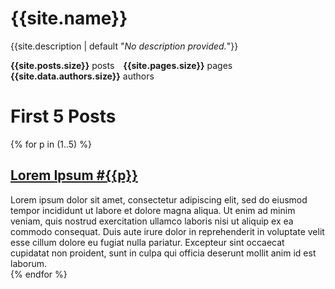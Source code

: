 # {{site.name}}
{{site.description | default "*No description provided.*"}}

**{{site.posts.size}}** posts&emsp;**{{site.pages.size}}** pages&emsp;**{{site.data.authors.size}}** authors

# First 5 Posts
{% for p in (1..5) %}
<div class="rounded" style="background-color: {{site.card_color}};">
  <h2><a href="#!">Lorem Ipsum #{{p}}</a></h2>
Lorem ipsum dolor sit amet, consectetur adipiscing elit, sed do eiusmod tempor incididunt ut labore et dolore magna aliqua. Ut enim ad minim veniam, quis nostrud exercitation ullamco laboris nisi ut aliquip ex ea commodo consequat. Duis aute irure dolor in reprehenderit in voluptate velit esse cillum dolore eu fugiat nulla pariatur. Excepteur sint occaecat cupidatat non proident, sunt in culpa qui officia deserunt mollit anim id est laborum.
</div>
{% endfor %}

